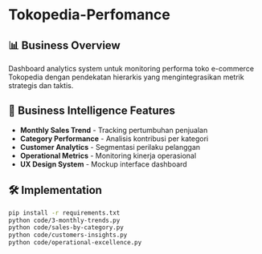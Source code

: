 # Tokopedia-Perfomance

## 📊 Business Overview
Dashboard analytics system untuk monitoring performa toko e-commerce Tokopedia dengan pendekatan hierarkis yang mengintegrasikan metrik strategis dan taktis.

## 🎯 Business Intelligence Features
- **Monthly Sales Trend** - Tracking pertumbuhan penjualan
- **Category Performance** - Analisis kontribusi per kategori  
- **Customer Analytics** - Segmentasi perilaku pelanggan
- **Operational Metrics** - Monitoring kinerja operasional
- **UX Design System** - Mockup interface dashboard

## 🛠️ Implementation
```bash
pip install -r requirements.txt
python code/3-monthly-trends.py
python code/sales-by-category.py
python code/customers-insights.py
python code/operational-excellence.py
